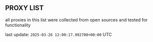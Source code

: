 ## PROXY LIST

all proxies in this list were collected from open sources and tested for functionality

last update: `2025-03-26 12:00:17.992700+00:00` UTC